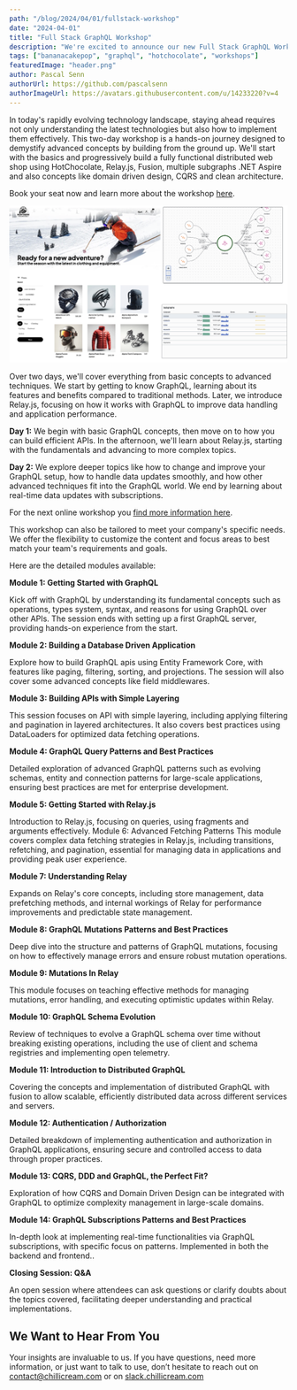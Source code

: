 ```yaml
---
path: "/blog/2024/04/01/fullstack-workshop"
date: "2024-04-01"
title: "Full Stack GraphQL Workshop"
description: "We're excited to announce our new Full Stack GraphQL Workshop. Learn more about the workshop here!"
tags: ["bananacakepop", "graphql", "hotchocolate", "workshops"]
featuredImage: "header.png"
author: Pascal Senn 
authorUrl: https://github.com/pascalsenn
authorImageUrl: https://avatars.githubusercontent.com/u/14233220?v=4
---
```


In today's rapidly evolving technology landscape, staying ahead requires not only understanding the latest technologies but also how to implement them effectively. This two-day workshop is a hands-on journey designed to demystify advanced concepts by building from the ground up. We'll start with the basics and progressively build a fully functional distributed web shop using HotChocolate, Relay.js, Fusion, multiple subgraphs .NET Aspire and also concepts like domain driven design, CQRS and clean architecture.

Book your seat now and learn more about the workshop [here](https://learn.chillicream.com/blog/2024-04-01/fullstack-workshop).

![Full Stack GraphQL Workshop](img1.png)

Over two days, we'll cover everything from basic concepts to advanced techniques. We start by getting to know GraphQL, learning about its features and benefits compared to traditional methods. Later, we introduce Relay.js, focusing on how it works with GraphQL to improve data handling and application performance.

**Day 1:** We begin with basic GraphQL concepts, then move on to how you can build efficient APIs. In the afternoon, we'll learn about Relay.js, starting with the fundamentals and advancing to more complex topics.

**Day 2:** We explore deeper topics like how to change and improve your GraphQL setup, how to handle data updates smoothly, and how other advanced techniques fit into the GraphQL world. We end by learning about real-time data updates with subscriptions.

For the next online workshop you [find more information here](https://learn.chillicream.com/blog/2024-04-01).

This workshop can also be tailored to meet your company's specific needs. We offer the flexibility to customize the content and focus areas to best match your team's requirements and goals.

Here are the detailed modules available:

**Module 1: Getting Started with GraphQL**

Kick off with GraphQL by understanding its fundamental concepts such as operations, types system, syntax, and reasons for using GraphQL over other APIs. The session ends with setting up a first GraphQL server, providing hands-on experience from the start.

**Module 2: Building a Database Driven Application**

Explore how to build GraphQL apis using Entity Framework Core, with features like paging, filtering, sorting, and projections. The session will also cover some advanced concepts like field middlewares.

**Module 3: Building APIs with Simple Layering**

This session focuses on API with simple layering, including applying filtering and pagination in layered architectures. It also covers best practices using DataLoaders for optimized data fetching operations.

**Module 4: GraphQL Query Patterns and Best Practices**

Detailed exploration of advanced GraphQL patterns such as evolving schemas, entity and connection patterns for large-scale applications, ensuring best practices are met for enterprise development.

**Module 5: Getting Started with Relay.js**

Introduction to Relay.js, focusing on queries, using fragments and arguments effectively.
Module 6: Advanced Fetching Patterns
This module covers complex data fetching strategies in Relay.js, including transitions, refetching, and pagination, essential for managing data in applications and providing peak user experience.

**Module 7: Understanding Relay**

Expands on Relay's core concepts, including store management, data prefetching methods, and internal workings of Relay for performance improvements and predictable state management.

**Module 8: GraphQL Mutations Patterns and Best Practices**

Deep dive into the structure and patterns of GraphQL mutations, focusing on how to effectively manage errors and ensure robust mutation operations.

**Module 9: Mutations In Relay**

This module focuses on teaching effective methods for managing mutations, error handling, and executing optimistic updates within Relay.

**Module 10: GraphQL Schema Evolution**

Review of techniques to evolve a GraphQL schema over time without breaking existing operations, including the use of client and schema registries and implementing open telemetry.

**Module 11: Introduction to Distributed GraphQL**

Covering the concepts and implementation of distributed GraphQL with fusion to allow scalable, efficiently distributed data across different services and servers.

**Module 12: Authentication / Authorization**

Detailed breakdown of implementing authentication and authorization in GraphQL applications, ensuring secure and controlled access to data through proper practices.

**Module 13: CQRS, DDD and GraphQL, the Perfect Fit?**

Exploration of how CQRS and Domain Driven Design can be integrated with GraphQL to optimize complexity management in large-scale domains.

**Module 14: GraphQL Subscriptions Patterns and Best Practices**

In-depth look at implementing real-time functionalities via GraphQL subscriptions, with specific focus on patterns. Implemented in both the backend and frontend..

**Closing Session: Q&A**

An open session where attendees can ask questions or clarify doubts about the topics covered, facilitating deeper understanding and practical implementations.

## We Want to Hear From You
Your insights are invaluable to us. If you have questions, need more information, or just want to talk to use, don’t hesitate to reach out on contact@chillicream.com or on [slack.chillicream.com](https://slack.chillicream.com/blog/2024/04/01/fullstack-workshop) 
